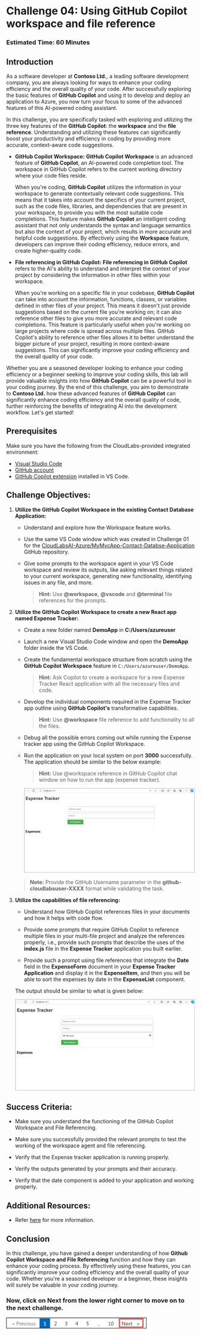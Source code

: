 # Challenge 04: Using GitHub Copilot workspace and file reference

### Estimated Time: 60 Minutes

## Introduction

As a software developer at **Contoso Ltd.**, a leading software development company, you are always looking for ways to enhance your coding efficiency and the overall quality of your code. After successfully exploring the basic features of **GitHub Copilot** and using it to develop and deploy an application to Azure, you now turn your focus to some of the advanced features of this AI-powered coding assistant.

In this challenge, you are specifically tasked with exploring and utilizing the three key features of the **GitHub Copilot**: the **workspace** and the **file reference**. Understanding and utilizing these features can significantly boost your productivity and efficiency in coding by providing more accurate, context-aware code suggestions.

- **GitHub Copilot Workspace:** **GitHub Copilot Workspace** is an advanced feature of **GitHub Copilot**, an AI-powered code completion tool. The workspace in GitHub Copilot refers to the current working directory where your code files reside.

   When you're coding, **GitHub Copilot** utilizes the information in your workspace to generate contextually relevant code suggestions. This means that it takes into account the specifics of your current project, such as the code files, libraries, and dependencies that are present in your workspace, to provide you with the most suitable code completions. This feature makes **GitHub Copilot** an intelligent coding assistant that not only understands the syntax and language semantics but also the context of your project, which results in more accurate and helpful code suggestions.
   By effectively using the **Workspace** feature, developers can improve their coding efficiency, reduce errors, and create higher-quality code.

- **File referencing in GitHub Copilot:** **File referencing in GitHub Copilot** refers to the AI's ability to understand and interpret the context of your project by considering the information in other files within your workspace.

   When you're working on a specific file in your codebase, **GitHub Copilot** can take into account the information, functions, classes, or variables defined in other files of your project. This means it doesn't just provide suggestions based on the current file you're working on; it can also reference other files to give you more accurate and relevant code completions. This feature is particularly useful when you're working on large projects where code is spread across multiple files. GitHub Copilot's ability to reference other files allows it to better understand the bigger picture of your project, resulting in more context-aware suggestions. This can significantly improve your coding efficiency and the overall quality of your code.

Whether you are a seasoned developer looking to enhance your coding efficiency or a beginner seeking to improve your coding skills, this lab will provide valuable insights into how **GitHub Copilot** can be a powerful tool in your coding journey. By the end of this challenge, you aim to demonstrate to **Contoso Ltd.** how these advanced features of **GitHub Copilot** can significantly enhance coding efficiency and the overall quality of code, further reinforcing the benefits of integrating AI into the development workflow. Let's get started!

## Prerequisites

Make sure you have the following from the CloudLabs-provided integrated environment:

- [Visual Studio Code](https://code.visualstudio.com/)
- [GitHub account](https://github.com/)
- [GitHub Copilot extension](https://marketplace.visualstudio.com/items?itemName=GitHub.copilot) installed in VS Code.

## Challenge Objectives:

1. **Utilize the GitHub Copilot Workspace in the existing Contact Database Application:**

   - Understand and explore how the Workspace feature works.

   - Use the same VS Code window which was created in Challenge 01 for the [CloudLabsAI-Azure/MyMvcApp-Contact-Databse-Application](https://github.com/CloudLabsAI-Azure/MyMvcApp-Contact-Databse-Application) GitHub repository.

   - Give some prompts to the workspace agent in your VS Code workspace and review its outputs, like asking relevant things related to your current workspace, generating new functionality, identifying issues in any file, and more.
     
     >**Hint:** Use **@workspace**, **@vscode** and **@terminal** file references for the prompts.

2. **Utilize the GitHub Copilot Workspace to create a new React app named Expense Tracker:**

   - Create a new folder named **DemoApp** in **C:/Users/azureuser**

   - Launch a new Visual Studio Code window and open the **DemoApp** folder inside the VS Code.

   - Create the fundamental workspace structure from scratch using the **GitHub Copilot Workspace** feature in `C:/Users/azureuser/DemoApp`.
     
     >**Hint:** Ask Copilot to create a workspace for a new Expense Tracker React application with all the necessary files and code.

   - Develop the individual components required in the Expense Tracker app outline using **GitHub Copilot's** transformative capabilities.
     
     >**Hint:** Use **@workspace** file reference to add functionality to all the files.

   - Debug all the possible errors coming out while running the Expense tracker app using the GitHub Copilot Workspace.

   - Run the application on your local system on port **3000** successfully. The application should be similar to the below example:

     > **Hint:** Use @workspace reference in GitHub Copilot chat window on how to run the app (expense tracker).

      ![](../../media/app-working.png)

      <validation step="76e12adb-fdce-4aea-a013-b0f721a72995" />

      <validation step="2458065d-db29-4909-a6a8-6be48c96d04b" />

   >**Note:** Provide the GitHub Username parameter in the **github-cloudlabsuser-XXXX** format while validating the task.


3. **Utilize the capabilities of file referencing:**

      - Understand how GitHub Copilot references files in your documents and how it helps with code flow.

      - Provide some prompts that require GitHub Copilot to reference multiple files in your multi-file project and analyze the references properly, i.e., provide such prompts that describe the uses of the **index.js** file in the **Expense Tracker** application you built earlier.

      - Provide such a prompt using file references that integrate the **Date** field in the **ExpenseForm** document in your **Expense Tracker Application** and display it in the **ExpenseItem**, and then you will be able to sort the expenses by date in the **ExpenseList** component.

      The output should be similar to what is given below:

      ![](../../media/app-working-date.png)

## Success Criteria:

- Make sure you understand the functioning of the GitHub Copilot Workspace and File Referencing.

- Make sure you successfully provided the relevant prompts to test the working of the workspace agent and file referencing.

- Verify that the Expense tracker application is running properly.

- Verify the outputs generated by your prompts and their accuracy.

- Verify that the date component is added to your application and working properly.

## Additional Resources:

- Refer [here](https://githubnext.com/projects/copilot-workspace/) for more information.

## Conclusion

In this challenge, you have gained a deeper understanding of how **Github Copilot Workspace and File Referencing** function and how they can enhance your coding process. By effectively using these features, you can significantly improve your coding efficiency and the overall quality of your code. Whether you're a seasoned developer or a beginner, these insights will surely be valuable in your coding journey.

### Now, click on Next from the lower right corner to move on to the next challenge.

   ![](../../media/next-page.png)

